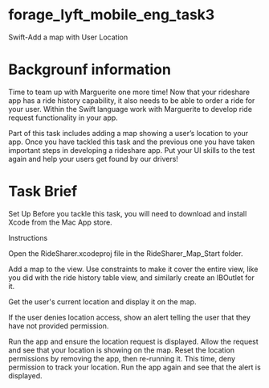# forage_lyft_mobile_eng_task3
Swift-Add a map with User Location

# Backgrounf information
Time to team up with Marguerite one more time! Now that your rideshare app has a ride history capability, it also needs to be able to order a ride for your user. Within the Swift language work with Marguerite to develop ride request functionality in your app. 

Part of this task includes adding a map showing a user’s location to your app. Once you have tackled this task and the previous one you have taken important steps in developing a rideshare app. Put your UI skills to the test again and help your users get found by our drivers!

# Task Brief
Set Up 
Before you tackle this task, you will need to download and install Xcode from the Mac App store.

Instructions

Open the RideSharer.xcodeproj file in the RideSharer_Map_Start folder.
 
Add a map to the view. Use constraints to make it cover the entire view, like you did with the ride history table view, and similarly create an IBOutlet for it.
 
Get the user's current location and display it on the map.
 
If the user denies location access, show an alert telling the user that they have not provided permission.
 
Run the app and ensure the location request is displayed. Allow the request and see that your location is showing on the map. Reset the location permissions by removing the app, then re-running it. This time, deny permission to track your location. Run the app again and see that the alert is displayed.

